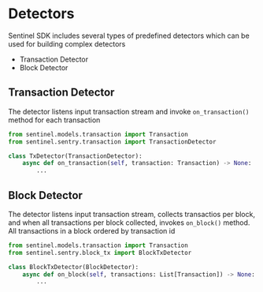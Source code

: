 # Detectors

Sentinel SDK includes several types of predefined detectors which can be used for building complex detectors

- Transaction Detector
- Block Detector

## Transaction Detector

The detector listens input transaction stream and invoke `on_transaction()` method for each transaction

```python
from sentinel.models.transaction import Transaction
from sentinel.sentry.transaction import TransactionDetector

class TxDetector(TransactionDetector):
    async def on_transaction(self, transaction: Transaction) -> None:
        ...
```

## Block Detector

The detector listens input transaction stream, collects transactios per block, and when all transactions per block collected, invokes `on_block()` method. All transactions in a block ordered by transaction id

```python
from sentinel.models.transaction import Transaction
from sentinel.sentry.block_tx import BlockTxDetector

class BlockTxDetector(BlockDetector):
    async def on_block(self, transactions: List[Transaction]) -> None:
        ...
```

